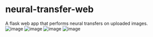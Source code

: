 # neural-transfer-web
A flask web app that performs neural transfers on uploaded images. 
![image](https://user-images.githubusercontent.com/71947295/221857278-04b5eab4-bdeb-4e48-8fb7-46633489e1a9.png)
![image](https://user-images.githubusercontent.com/71947295/221857438-851e918d-25ce-4a92-b5c6-63a556e8b179.png)
![image](https://user-images.githubusercontent.com/71947295/221857519-5abfb4b5-f9e4-4013-960b-34aca3ade185.png)
![image](https://user-images.githubusercontent.com/71947295/221857670-2a07c4f4-2c90-479c-a5d4-2c3501cf3234.png)

